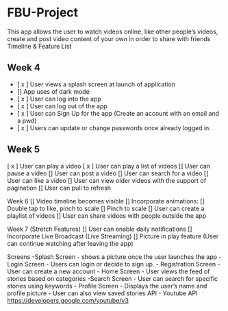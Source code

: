 # FBU-Project
This app allows the user to watch videos online, like other people’s videos, create and post video content of your own in order to share with friends
Timeline & Feature List

## Week 4
* [ x ] User views a splash screen at launch of application
* [] App uses of dark mode
* [ x ] User can log into the app
* [ x ] User can log out of the app
* [ x ] User can Sign Up for the app (Create an account with an email and a pwd)
* [ x ] Users can update or change passwords once already logged in.

## Week 5
[ x ] User can play a video
[ x ] User can play a list of videos
[] User can pause a video
[] User can post a video
[] User can search for a video 
[] User can like a video
[] User can view older videos with the support of pagination
[] User can pull to refresh

Week 6
[] Video timeline becomes visible
[] Incorporate animations:
[] Double tap to like, pinch to scale
[] Pinch to scale
[] User can create a playlist of videos
[] User can share videos with people outside the app

Week 7  (Stretch Features)
[] User can enable daily notifications
[] Incorporate Live Broadcast (Live Streaming)
[] Picture in play feature (User can continue watching after leaving the app)


Screens
	-Splash Screen
		- shows a picture once the user launches the app
	- Login Screen
		- Users can login or decide to sign up.
	- Registration Screen
		- User can create a new account
	- Home Screen
		- User views the feed of stories based on categories
	-Search Screen
		- User can search for specific stories using keywords
	- Profile Screen
		- Displays the user’s name and profile picture
		- User can also view saved stories
API
	- Youtube API
		https://developers.google.com/youtube/v3 




